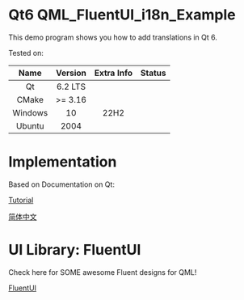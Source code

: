 # Qt6 QML_FluentUI_i18n_Example


This  demo program shows you how to add translations in Qt 6.


Tested on:

|Name|Version|Extra Info|Status|
|:----:|:----:|:----:|:----:|
|Qt  | 6.2 LTS| ||
|CMake | >= 3.16||
|Windows|10|22H2||
|Ubuntu|2004|||


# Implementation

Based on Documentation on Qt:

[Tutorial]()

[简体中文](tutorial/Tutorial_zh_CN.md)



# UI Library: FluentUI


Check here for SOME awesome Fluent designs for QML!

[FluentUI](https://github.com/zhuzichu520/FluentUI)